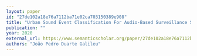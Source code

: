 ```yaml
---
layout: paper
id: "27de102a18e76a7112ba71e02ca703150389e908"
title: "Urban Sound Event Classification For Audio-Based Surveillance Systems"
publication: ""
year: 2020
external_url: https://www.semanticscholar.org/paper/27de102a18e76a7112ba71e02ca703150389e908
authors: "João Pedro Duarte Galileu"
---
```

